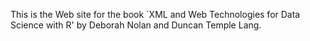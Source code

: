 This is the Web site for the book
  `XML and Web Technologies for Data Science with R'
by Deborah Nolan and Duncan Temple Lang.

